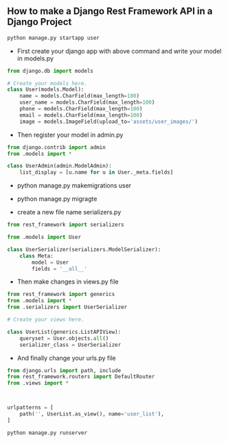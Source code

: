 ## How to make a Django Rest Framework API in a Django Project

```py
python manage.py startapp user
```
- First create your django app with above command and write your model in models.py 

```py
from django.db import models

# Create your models here.
class User(models.Model):
    name = models.CharField(max_length=100)
    user_name = models.CharField(max_length=100)
    phone = models.CharField(max_length=100)
    email = models.CharField(max_length=100)
    image = models.ImageField(upload_to='assets/user_images/')
```
- Then register your model in admin.py 

```py
from django.contrib import admin
from .models import *

class UserAdmin(admin.ModelAdmin):
    list_display = [u.name for u in User._meta.fields]
```

- python manage.py makemigrations user
- python manage.py migragte 

- create a new file name serializers.py
```py
from rest_framework import serializers

from .models import User

class UserSerializer(serializers.ModelSerializer):
    class Meta:
        model = User
        fields = '__all__'
```
- Then make changes in views.py file
```py
from rest_framework import generics
from .models import *
from .serializers import UserSerializer

# Create your views here.

class UserList(generics.ListAPIView):
    queryset = User.objects.all()
    serializer_class = UserSerializer
```
- And finally change your urls.py file

```py
from django.urls import path, include
from rest_framework.routers import DefaultRouter
from .views import *



urlpatterns = [
    path('', UserList.as_view(), name='user_list'),
]

python manage.py runserver
```